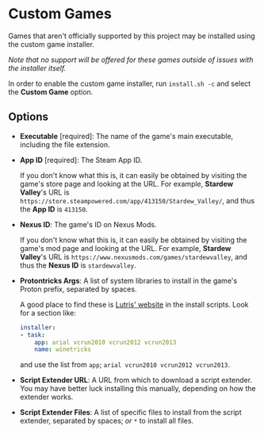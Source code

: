 # Custom Games

Games that aren't officially supported by this project may be installed using the custom game installer.

_Note that no support will be offered for these games outside of issues with the installer itself._

In order to enable the custom game installer, run `install.sh -c` and select the **Custom Game** option. 

## Options
- **Executable** [required]: The name of the game's main executable, including the file extension.

- **App ID** [required]: The Steam App ID. 

    If you don't know what this is, it can easily be obtained by visiting the game's store page and looking at the URL. For example, **Stardew Valley**'s URL is `https://store.steampowered.com/app/413150/Stardew_Valley/`, and thus the **App ID** is `413150`.

- **Nexus ID**: The game's ID on Nexus Mods.

    If you don't know what this is, it can easily be obtained by visiting the game's mod page and looking at the URL. For example, **Stardew Valley**'s URL is `https://www.nexusmods.com/games/stardewvalley`, and thus the **Nexus ID** is `stardewvalley`.

- **Protontricks Args**: A list of system libraries to install in the game's Proton prefix, separated by spaces.

    A good place to find these is [Lutris' website](https://lutris.net) in the install scripts. Look for a section like:
    ```yaml
    installer:
    - task:
        app: arial vcrun2010 vcrun2012 vcrun2013
        name: winetricks
    ```
    and use the list from `app`; `arial vcrun2010 vcrun2012 vcrun2013`.

- **Script Extender URL**: A URL from which to download a script extender. You may have better luck installing this manually, depending on how the extender works.

- **Script Extender Files**: A list of specific files to install from the script extender, separated by spaces; _or_ `*` to install all files.